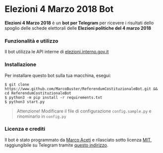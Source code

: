 # Elezioni 4 Marzo 2018 Bot
**Elezioni 4 Marzo 2018** è un **bot per Telegram** per ricevere i risultati dello spoglio delle schede elettorali delle 
**Elezioni politiche del 4 marzo 2018**

### Funzionalità e utilizzo
Il bot utilizza le API interne di [elezioni.interno.gov.it][Interno]

### Installazione
Per installare questo bot sulla tua macchina, esegui:

    $ git clone https://www.github.com/MarcoBuster/ReferendumCostituzionaleBot.git && cd ReferendumCostituzionaleBot 
    $ python3 -m pip install -r requirements.txt
    $ python3 start.py

> Attenzione! Modificare il file di configurazione `config.sample.py` e rinominarlo in `config.py`

### Licenza e crediti
Il bot è stato programmato da [Marco Aceti][Marco] e rilasciato sotto licenza [MIT][MIT], raggiungibile su Telegram tramite [questo indirizzo][Bot].

[Bot]: https://t.me/Elezioni4Marzo2018Bot
[Marco]: https://www.github.com/MarcoBuster
[MIT]: https://opensource.org/licenses/MIT
[Interno]: http://elezioni.interno.gov.it
